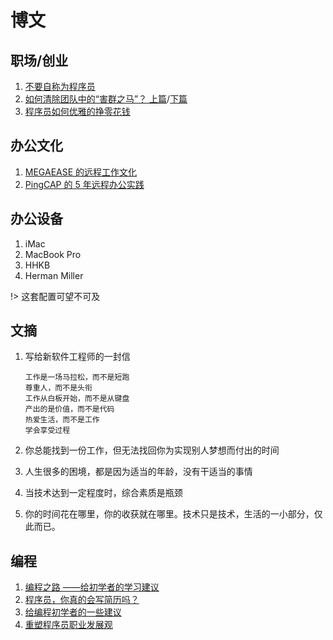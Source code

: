 # 博文

## 职场/创业

1. [不要自称为程序员](http://www.ruanyifeng.com/blog/2011/10/dont_call_yourself_a_programmer.html)
2. [如何清除团队中的“害群之马”？ 上篇](https://github.com/chencl1986/Blog/issues/57)/[下篇](https://github.com/chencl1986/Blog/issues/58)
3. [程序员如何优雅的挣零花钱](https://github.com/easychen/howto-make-more-money)

## 办公文化

1. [MEGAEASE 的远程工作文化](https://coolshell.cn/articles/20765.html)
2. [PingCAP 的 5 年远程办公实践](https://mp.weixin.qq.com/s/alygC64BnIKbuuxBBZAOxA)

## 办公设备

1. iMac
2. MacBook Pro
3. HHKB
4. Herman Miller

!> 这套配置可望不可及

## 文摘

1. 写给新软件工程师的一封信

   ```
   工作是一场马拉松，而不是短跑
   尊重人，而不是头衔
   工作从白板开始，而不是从键盘
   产出的是价值，而不是代码
   热爱生活，而不是工作
   学会享受过程
   ```

2. 你总能找到一份工作，但无法找回你为实现别人梦想而付出的时间

3. 人生很多的困境，都是因为适当的年龄，没有干适当的事情

4. 当技术达到一定程度时，综合素质是瓶颈

5. 你的时间花在哪里，你的收获就在哪里。技术只是技术，生活的一小部分，仅此而已。

## 编程

1. [编程之路 ——给初学者的学习建议](https://www.imooc.com/article/15374)
2. [程序员，你真的会写简历吗？](https://www.imooc.com/article/16649)
3. [给编程初学者的一些建议](https://www.imooc.com/article/30702)
4. [重塑程序员职业发展观](https://www.imooc.com/article/298045)
